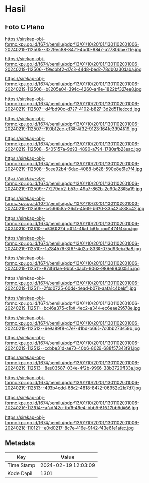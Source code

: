 # Hasil

## Foto C Plano

https://sirekap-obj-formc.kpu.go.id/f674/pemilu/pdpr/13/01/10/20/01/1301102001006-20240219-112505--3329ec88-8421-4bd0-88d7-a2780bbe711e.jpg

https://sirekap-obj-formc.kpu.go.id/f674/pemilu/pdpr/13/01/10/20/01/1301102001006-20240219-112506--f9ecbbf2-d7c8-44d8-bed2-78db0a30daba.jpg

https://sirekap-obj-formc.kpu.go.id/f674/pemilu/pdpr/13/01/10/20/01/1301102001006-20240219-112506--b8205e04-394c-4260-a41e-1822bf327ee8.jpg

https://sirekap-obj-formc.kpu.go.id/f674/pemilu/pdpr/13/01/10/20/01/1301102001006-20240219-112507--d4fbd90c-d727-4102-b827-3d2d511edccd.jpg

https://sirekap-obj-formc.kpu.go.id/f674/pemilu/pdpr/13/01/10/20/01/1301102001006-20240219-112507--190b12ec-e138-4f32-9123-164fe3994819.jpg

https://sirekap-obj-formc.kpu.go.id/f674/pemilu/pdpr/13/01/10/20/01/1301102001006-20240219-112508--5405157a-9d93-4890-a794-1780afb28eac.jpg

https://sirekap-obj-formc.kpu.go.id/f674/pemilu/pdpr/13/01/10/20/01/1301102001006-20240219-112508--5dee92b4-6dac-4088-b628-590e8e61e7f4.jpg

https://sirekap-obj-formc.kpu.go.id/f674/pemilu/pdpr/13/01/10/20/01/1301102001006-20240219-112509--77279db2-b53c-49a7-862b-2c90a2305a19.jpg

https://sirekap-obj-formc.kpu.go.id/f674/pemilu/pdpr/13/01/10/20/01/1301102001006-20240219-112509--ce59658a-26cb-4569-b620-33542c838c42.jpg

https://sirekap-obj-formc.kpu.go.id/f674/pemilu/pdpr/13/01/10/20/01/1301102001006-20240219-112510--e506927d-c974-45af-b6fc-ecd1474f44ec.jpg

https://sirekap-obj-formc.kpu.go.id/f674/pemilu/pdpr/13/01/10/20/01/1301102001006-20240219-112510--1a284576-3f67-4d2a-8330-075d93eba9a8.jpg

https://sirekap-obj-formc.kpu.go.id/f674/pemilu/pdpr/13/01/10/20/01/1301102001006-20240219-112511--87df61ae-9bb0-4acb-9063-989e99403515.jpg

https://sirekap-obj-formc.kpu.go.id/f674/pemilu/pdpr/13/01/10/20/01/1301102001006-20240219-112511--2fdd0725-60dd-4ead-b078-aafa1c4bebf1.jpg

https://sirekap-obj-formc.kpu.go.id/f674/pemilu/pdpr/13/01/10/20/01/1301102001006-20240219-112511--bc46a375-c1b0-4ec2-a344-ec6eae29578e.jpg

https://sirekap-obj-formc.kpu.go.id/f674/pemilu/pdpr/13/01/10/20/01/1301102001006-20240219-112512--6e9a89f8-c7e7-41bd-b665-7c0bb273e59b.jpg

https://sirekap-obj-formc.kpu.go.id/f674/pemilu/pdpr/13/01/10/20/01/1301102001006-20240219-112512--cdbbe31d-ae70-40b6-8026-688f57348f91.jpg

https://sirekap-obj-formc.kpu.go.id/f674/pemilu/pdpr/13/01/10/20/01/1301102001006-20240219-112513--8ee03587-034e-4f2b-9996-38b3720f133a.jpg

https://sirekap-obj-formc.kpu.go.id/f674/pemilu/pdpr/13/01/10/20/01/1301102001006-20240219-112513--493b4cdd-68c2-4818-8472-06952e2fe7d7.jpg

https://sirekap-obj-formc.kpu.go.id/f674/pemilu/pdpr/13/01/10/20/01/1301102001006-20240219-112514--afadf42c-fbf5-45e4-bbb9-81627bb6d066.jpg

https://sirekap-obj-formc.kpu.go.id/f674/pemilu/pdpr/13/01/10/20/01/1301102001006-20240218-110121--e0fd0217-8c7e-416e-9142-f43e61e1afec.jpg


## Metadata

| Key        | Value               |
| ---------- | ------------------- |
| Time Stamp | 2024-02-19 12:03:09 |
| Kode Dapil | 1301                |



